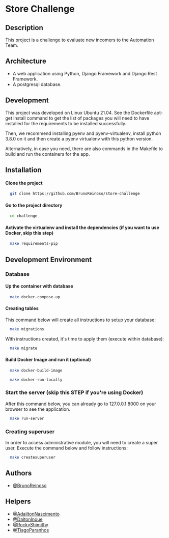 
# Store Challenge

## Description 
This project is a challenge to evaluate new incomers to the Automation Team.

## Architecture
  - A web application using Python, Django Framework and Django Rest Framework.
  - A postgresql database.

## Development
This project was developed on Linux Ubuntu 21.04. See the Dockerfile apt-get install command to get the list of packages you will need to have installed for the requirements to be installed successfully.

Then, we recommend installing pyenv and pyenv-virtualenv, install python 3.8.0 on it and then create a pyenv virtualenv with this python version.

Alternatively, in case you need, there are also commands in the Makefile to build and run the containers for the app.


## Installation

#### Clone the project

```bash
  git clone https://github.com/BrunoReinoso/store-challenge
```

#### Go to the project directory

```bash
  cd challenge
```

#### Activate the virtualenv and install the dependencies (if you want to use Docker, skip this step)

```bash
  make requirements-pip
```

## Development Environment
### Database

#### Up the container with database

```bash
  make docker-compose-up
```

#### Creating tables

This command below will create all instructions to setup your database:

```bash
  make migrations
```

With instructions created, it's time to apply them (execute within database):

```bash
  make migrate
```

#### Build Docker Image and run it (optional)

```bash
  make docker-build-image
```

```bash
  make docker-run-locally
```

### Start the server (skip this STEP if you're using Docker)

After this command below, you can already go to 127.0.0.1:8000 on your browser to see the application.

```bash
  make run-server
```

### Creating superuser

In order to access administrative module, you will need to create a super user. Execute the command below and follow instructions:

```bash
  make createsuperuser
```
  
## Authors

- [@BrunoReinoso](https://github.com/BrunoReinoso/)

## Helpers

- [@AdailtonNascimento](https://github.com/dhelbegor)
- [@DaltonInoue](https://github.com/inotlad)
- [@RockyShimithy](https://github.com/rockyshimithy)
- [@TiagoParanhos](https://github.com/tiagoprn)
